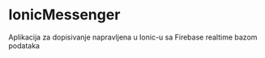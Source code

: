 # IonicMessenger
 Aplikacija za dopisivanje napravljena u Ionic-u sa Firebase realtime bazom podataka
